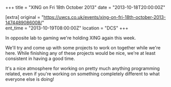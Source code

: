+++
title = "XING on Fri 18th October 2013"
date = "2013-10-18T20:00:00Z"

[extra]
original = "https://uwcs.co.uk/events/xing-on-fri-18th-october-2013-1474489086008/"    
ent_time = "2013-10-19T08:00:00Z"
location = "DCS"
+++

In opposite lab to gaming we're holding XING again this week.

We'll try and come up with some projects to work on together while we're here. While finishing any of these projects would be nice, we're at least consistent in having a good time.

It's a nice atmosphere for working on pretty much anything programming related, even if you're working on something completely different to what everyone else is doing\!

